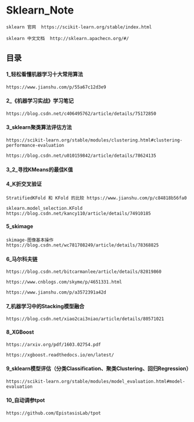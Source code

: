 # Sklearn_Note

    sklearn 官网  https://scikit-learn.org/stable/index.html

    sklearn 中文文档  http://sklearn.apachecn.org/#/





## 目录

#### 1_轻松看懂机器学习十大常用算法

    https://www.jianshu.com/p/55a67c12d3e9

#### 2_《机器学习实战》学习笔记

    https://blog.csdn.net/c406495762/article/details/75172850

#### 3_sklearn聚类算法评估方法

    https://scikit-learn.org/stable/modules/clustering.html#clustering-performance-evaluation

    https://blog.csdn.net/u010159842/article/details/78624135

#### 3_2_寻找KMeans的最佳K值

#### 4_K折交叉验证

    StratifiedKFold 和 KFold 的比较 https://www.jianshu.com/p/c84818b56fa0

    sklearn.model_selection.KFold https://blog.csdn.net/kancy110/article/details/74910185

#### 5_skimage

    skimage-图像基本操作 https://blog.csdn.net/wc781708249/article/details/78368825

#### 6_马尔科夫链

    https://blog.csdn.net/bitcarmanlee/article/details/82819860

    https://www.cnblogs.com/skyme/p/4651331.html

    https://www.jianshu.com/p/a3572391a42d

#### 7_机器学习中的Stacking模型融合

    https://blog.csdn.net/xiao2cai3niao/article/details/80571021

#### 8_XGBoost

    https://arxiv.org/pdf/1603.02754.pdf
    
    https://xgboost.readthedocs.io/en/latest/

#### 9_sklearn模型评估（分类Classification、聚类Clustering、回归Regression）

    https://scikit-learn.org/stable/modules/model_evaluation.html#model-evaluation

#### 10_自动调参tpot

    https://github.com/EpistasisLab/tpot